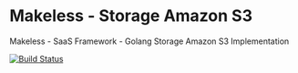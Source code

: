 # Makeless - Storage Amazon S3

Makeless - SaaS Framework - Golang Storage Amazon S3 Implementation

[![Build Status](https://cloud.drone.io/api/badges/makeless/makeless-go-storage-amazon-s3/status.svg)](https://cloud.drone.io/makeless/makeless-go-storage-amazon-s3)
